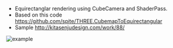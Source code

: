 * Equirectanglar rendering using CubeCamera and ShaderPass.
* Based on this code
https://github.com/spite/THREE.CubemapToEquirectangular
* Sample http://kitasenjudesign.com/work/88/

![example](https://i.gyazo.com/ba332ea91b6bcedc3a9ba63ed7ad50b1.gif)
